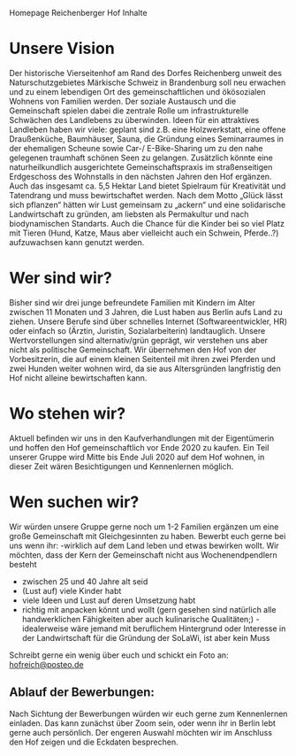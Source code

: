 Homepage Reichenberger Hof Inhalte

# Unsere Vision

Der historische Vierseitenhof am Rand des Dorfes Reichenberg unweit des Naturschutzgebietes Märkische Schweiz in Brandenburg soll neu erwachen und zu einem lebendigen Ort des gemeinschaftlichen und ökösozialen Wohnens von Familien werden. 
Der soziale Austausch und die Gemeinschaft spielen dabei die zentrale Rolle um infrastrukturelle Schwächen des Landlebens zu überwinden. Ideen für ein attraktives Landleben haben wir viele: geplant sind z.B. eine Holzwerkstatt, eine offene Draußenküche, Baumhäuser, Sauna, die Gründung eines Seminarraumes in der ehemaligen Scheune sowie Car-/ E-Bike-Sharing um zu den nahe gelegenen traumhaft schönen Seen zu gelangen. 
Zusätzlich könnte eine naturheilkundlich ausgerichtete Gemeinschaftspraxis im straßenseitigen Erdgeschoss des Wohnstalls in den nächsten Jahren den Hof ergänzen.
Auch das insgesamt ca. 5,5 Hektar Land bietet Spielraum für Kreativität und Tatendrang und muss bewirtschaftet werden.
Nach dem Motto „Glück lässt sich pflanzen“ hätten wir Lust gemeinsam zu „ackern“ und eine solidarische Landwirtschaft zu gründen, am liebsten als Permakultur und nach biodynamischen Standarts.
Auch die Chance für die Kinder bei so viel Platz mit Tieren (Hund, Katze, Maus aber vielleicht auch ein Schwein, Pferde..?) aufzuwachsen kann genutzt werden.


# Wer sind wir?

Bisher sind wir drei junge befreundete Familien mit Kindern im Alter zwischen 11 Monaten und 3 Jahren, die Lust haben aus Berlin aufs Land zu ziehen. Unsere Berufe sind über schnelles Internet (Softwareentwickler, HR) oder einfach so (Ärztin, Juristin, Sozialarbeiterin) landtauglich. Unsere Wertvorstellungen sind alternativ/grün geprägt, wir verstehen uns aber nicht als politische Gemeinschaft.
Wir übernehmen den Hof von der Vorbesitzerin, die  auf einem kleinen Seitenteil mit ihren zwei Pferden und zwei Hunden weiter wohnen wird, da sie aus Altersgründen langfristig den Hof nicht alleine bewirtschaften kann.


# Wo stehen wir?

Aktuell befinden wir uns in den Kaufverhandlungen mit der Eigentümerin und hoffen den Hof gemeinschaftlich vor Ende 2020 zu kaufen.
Ein Teil unserer Gruppe wird Mitte bis Ende Juli 2020 auf dem Hof wohnen, in dieser Zeit wären Besichtigungen  und Kennenlernen möglich.


# Wen suchen wir?

Wir würden unsere Gruppe gerne noch um 1-2 Familien ergänzen um eine große Gemeinschaft mit Gleichgesinnten zu haben.
Bewerbt euch gerne bei uns wenn ihr:
-wirklich auf dem Land leben und etwas bewirken wollt. Wir möchten, dass der Kern der Gemeinschaft nicht aus Wochenendpendlern besteht
- zwischen 25 und 40 Jahre alt seid
- (Lust auf) viele Kinder habt
- viele Ideen und Lust auf deren Umsetzung habt
- richtig mit anpacken könnt und wollt (gern gesehen sind natürlich alle handwerklichen Fähigkeiten aber auch kulinarische Qualitäten;)
-idealerweise wäre jemand mit beruflichem Hintergrund oder Interesse in der Landwirtschaft für die Gründung der SoLaWi, ist aber kein Muss

Schreibt gerne ein wenig über euch und schickt ein Foto an: hofreich@posteo.de

## Ablauf der Bewerbungen:

Nach Sichtung der Bewerbungen würden wir euch gerne zum Kennenlernen einladen. Das kann zunächst über Zoom sein, oder wenn ihr in Berlin lebt gerne auch persönlich. Der engeren Auswahl möchten wir im Anschluss den Hof zeigen und die Eckdaten besprechen.
